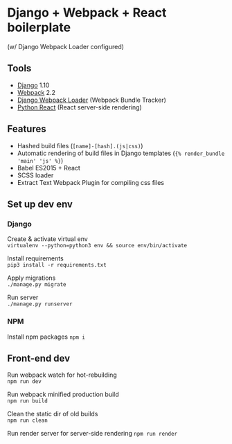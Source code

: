 # Django + Webpack + React boilerplate 
(w/ Django Webpack Loader configured)

## Tools
- [Django](https://github.com/django/django) 1.10
- [Webpack](https://github.com/webpack/webpack) 2.2
- [Django Webpack Loader](https://github.com/owais/django-webpack-loader) (Webpack Bundle Tracker)
- [Python React](https://github.com/markfinger/python-react) (React server-side rendering)

## Features
- Hashed build files (`[name]-[hash].(js|css)`)
- Automatic rendering of build files in Django templates (`{% render_bundle 'main' 'js' %}`)
- Babel ES2015 + React
- SCSS loader
- Extract Text Webpack Plugin for compiling css files  


## Set up dev env

### Django
Create & activate virtual env  
`virtualenv --python=python3 env && source env/bin/activate`

Install requirements  
`pip3 install -r requirements.txt`

Apply migrations  
`./manage.py migrate`

Run server  
`./manage.py runserver`

### NPM
Install npm packages
`npm i`


## Front-end dev
Run webpack watch for hot-rebuilding  
`npm run dev`

Run webpack minified production build  
`npm run build`

Clean the static dir of old builds  
`npm run clean`

Run render server for server-side rendering
`npm run render`
